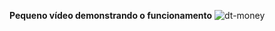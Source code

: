 <b>Pequeno vídeo demonstrando o funcionamento</b> 
![dt-money](https://user-images.githubusercontent.com/43521043/119422899-68ac1d00-bcd8-11eb-9a7b-f945fb46d42c.gif)

